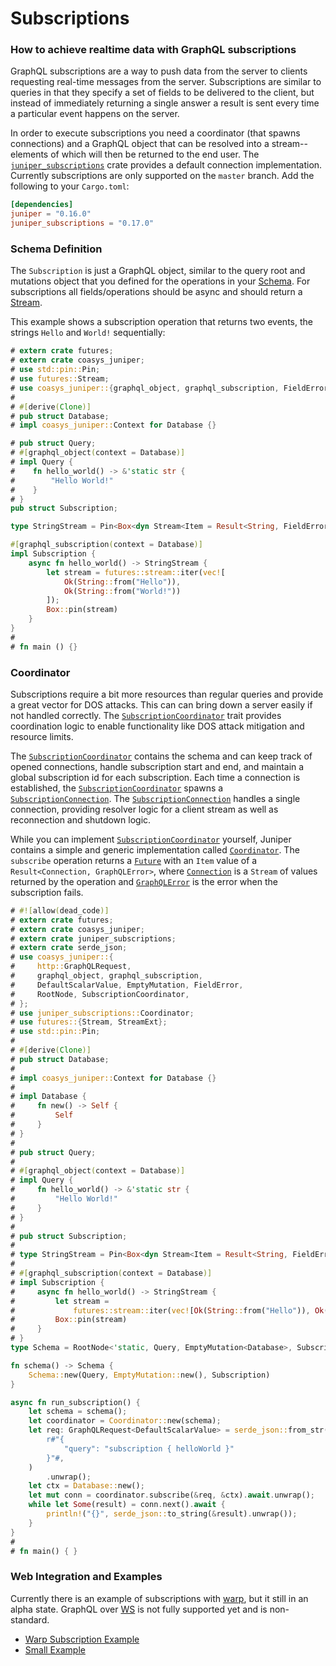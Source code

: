 # Subscriptions
### How to achieve realtime data with GraphQL subscriptions

GraphQL subscriptions are a way to push data from the server to clients requesting real-time messages
from the server. Subscriptions are similar to queries in that they specify a set of fields to be delivered to the client,
but instead of immediately returning a single answer a result is sent every time a particular event happens on the
server.

In order to execute subscriptions you need a coordinator (that spawns connections)
and a GraphQL object that can be resolved into a stream--elements of which will then
be returned to the end user. The [`juniper_subscriptions`][juniper_subscriptions] crate
provides a default connection implementation. Currently subscriptions are only supported on the `master` branch. Add the following to your `Cargo.toml`:
```toml
[dependencies]
juniper = "0.16.0"
juniper_subscriptions = "0.17.0"
```

### Schema Definition

The `Subscription` is just a GraphQL object, similar to the query root and mutations object that you defined for the
operations in your [Schema][Schema]. For subscriptions all fields/operations should be async and should return a [Stream][Stream].

This example shows a subscription operation that returns two events, the strings `Hello` and `World!`
sequentially:

```rust
# extern crate futures;
# extern crate coasys_juniper;
# use std::pin::Pin;
# use futures::Stream;
# use coasys_juniper::{graphql_object, graphql_subscription, FieldError};
#
# #[derive(Clone)]
# pub struct Database;
# impl coasys_juniper::Context for Database {}

# pub struct Query;
# #[graphql_object(context = Database)]
# impl Query {
#    fn hello_world() -> &'static str {
#        "Hello World!"
#    }
# }
pub struct Subscription;

type StringStream = Pin<Box<dyn Stream<Item = Result<String, FieldError>> + Send>>;

#[graphql_subscription(context = Database)]
impl Subscription {
    async fn hello_world() -> StringStream {
        let stream = futures::stream::iter(vec![
            Ok(String::from("Hello")),
            Ok(String::from("World!"))
        ]);
        Box::pin(stream)
    }
}
#
# fn main () {}
```



### Coordinator

Subscriptions require a bit more resources than regular queries and provide a great vector for DOS attacks. This can can bring down a server easily if not handled correctly. The [`SubscriptionCoordinator`][SubscriptionCoordinator] trait provides coordination logic to enable functionality like DOS attack mitigation and resource limits.

The [`SubscriptionCoordinator`][SubscriptionCoordinator] contains the schema and can keep track of opened connections, handle subscription
start and end, and maintain a global subscription id for each subscription. Each time a connection is established,
the [`SubscriptionCoordinator`][SubscriptionCoordinator] spawns a [`SubscriptionConnection`][SubscriptionConnection]. The [`SubscriptionConnection`][SubscriptionConnection] handles a single connection, providing resolver logic for a client stream as well as reconnection
and shutdown logic.


While you can implement [`SubscriptionCoordinator`][SubscriptionCoordinator] yourself, Juniper contains a simple and generic implementation called [`Coordinator`][Coordinator].  The `subscribe`
operation returns a [`Future`][Future] with an `Item` value of a `Result<Connection, GraphQLError>`,
where [`Connection`][Connection] is a `Stream` of values returned by the operation and [`GraphQLError`][GraphQLError] is the error when the subscription fails.

```rust
# #![allow(dead_code)]
# extern crate futures;
# extern crate coasys_juniper;
# extern crate juniper_subscriptions;
# extern crate serde_json;
# use coasys_juniper::{
#     http::GraphQLRequest,
#     graphql_object, graphql_subscription,
#     DefaultScalarValue, EmptyMutation, FieldError,
#     RootNode, SubscriptionCoordinator,
# };
# use juniper_subscriptions::Coordinator;
# use futures::{Stream, StreamExt};
# use std::pin::Pin;
#
# #[derive(Clone)]
# pub struct Database;
#
# impl coasys_juniper::Context for Database {}
#
# impl Database {
#     fn new() -> Self {
#         Self
#     }
# }
#
# pub struct Query;
#
# #[graphql_object(context = Database)]
# impl Query {
#     fn hello_world() -> &'static str {
#         "Hello World!"
#     }
# }
#
# pub struct Subscription;
#
# type StringStream = Pin<Box<dyn Stream<Item = Result<String, FieldError>> + Send>>;
#
# #[graphql_subscription(context = Database)]
# impl Subscription {
#     async fn hello_world() -> StringStream {
#         let stream =
#             futures::stream::iter(vec![Ok(String::from("Hello")), Ok(String::from("World!"))]);
#         Box::pin(stream)
#     }
# }
type Schema = RootNode<'static, Query, EmptyMutation<Database>, Subscription>;

fn schema() -> Schema {
    Schema::new(Query, EmptyMutation::new(), Subscription)
}

async fn run_subscription() {
    let schema = schema();
    let coordinator = Coordinator::new(schema);
    let req: GraphQLRequest<DefaultScalarValue> = serde_json::from_str(
        r#"{
            "query": "subscription { helloWorld }"
        }"#,
    )
        .unwrap();
    let ctx = Database::new();
    let mut conn = coordinator.subscribe(&req, &ctx).await.unwrap();
    while let Some(result) = conn.next().await {
        println!("{}", serde_json::to_string(&result).unwrap());
    }
}
#
# fn main() { }
```

### Web Integration and Examples

Currently there is an example of subscriptions with [warp][warp], but it still in an alpha state.
GraphQL over [WS][WS] is not fully supported yet and is non-standard.

- [Warp Subscription Example](https://github.com/graphql-rust/juniper/tree/master/juniper_warp/examples/subscription.rs)
- [Small Example](https://github.com/graphql-rust/juniper/tree/master/juniper_subscriptions/examples/basic.rs)




[juniper_subscriptions]: https://github.com/graphql-rust/juniper/tree/master/juniper_subscriptions
[Stream]: https://docs.rs/futures/0.3.4/futures/stream/trait.Stream.html
 <!-- TODO: Fix these links when the documentation for the `juniper_subscriptions` are defined in the docs. --->
[Coordinator]: https://docs.rs/juniper_subscriptions/0.15.0/struct.Coordinator.html
[SubscriptionCoordinator]: https://docs.rs/juniper_subscriptions/0.15.0/trait.SubscriptionCoordinator.html
[Connection]: https://docs.rs/juniper_subscriptions/0.15.0/struct.Connection.html
[SubscriptionConnection]: https://docs.rs/juniper_subscriptions/0.15.0/trait.SubscriptionConnection.html
<!--- --->
[Future]: https://docs.rs/futures/0.3.4/futures/future/trait.Future.html
[warp]: https://github.com/graphql-rust/juniper/tree/master/juniper_warp
[WS]: https://github.com/apollographql/subscriptions-transport-ws/blob/master/PROTOCOL.md
[GraphQLError]: https://docs.rs/juniper/0.14.2/juniper/enum.GraphQLError.html
[Schema]: ../schema/schemas_and_mutations.md
